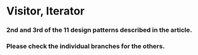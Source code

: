 # Visitor, Iterator
### 2nd and 3rd of the 11 design patterns described in the article. <br />
### Please check the individual branches for the others.
